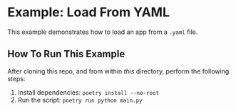 # Example: Load From YAML

This example demonstrates how to load an app from a `.yaml` file.

## How To Run This Example

After cloning this repo, and from within _this_ directory, perform the following steps:

1. Install dependencies: `poetry install --no-root`
1. Run the script: `poetry run python main.py`
